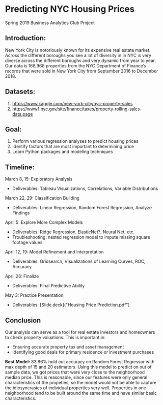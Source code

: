 # Predicting NYC Housing Prices
Spring 2019 Business Analytics Club Project 

## Introduction:
New York City is notoriously known for its expensive real estate market. Across the different boroughs you see a lot of diversity in in NYC is very diverse across the different boroughs and very dynamic from year to year. Our data is 166,968 properties from the NYC Department of Finance’s records that were sold in New York City from September 2016 to December 2018.

## Datasets: 
1. https://www.kaggle.com/new-york-city/nyc-property-sales
2. https://www1.nyc.gov/site/finance/taxes/property-rolling-sales-data.page

## Goal:
1. Perform various regression analyses to predict housing prices 
2. Identify factors that are most important to determining price
3. Learn Python packages and modeling techniques

## Timeline:
March 8, 15: Exploratory Analysis
* Deliverables: Tableau Visualizations, Correlations, Variable Distributions

March 22, 29: Classification Building
* Deliverables: Linear Regression, Random Forest Regression, Analyze Findings

April 5: Explore More Complex Models
* Deliverables: Ridge Regression, ElasticNet?, Neural Net, etc.
* Troubleshooting: nested regression model to impute missing square footage values

April 12, 19: Model Refinement and Interpretation
* Deliverables: Gridsearch, Visualizations of Learning Curves, ROC, Accuracy

April 26: Finalize
* Deliverables: Final Predictive Ability

May 3: Practice Presentation
* Deliverables: [Slide deck]("Housing Price Prediction.pdf")

## Conclusion
Our analysis can serve as a tool for real estate investors and homeowners to check property valuations. This is important in:
* Ensuring accurate property tax and asset management 
* Identifying good deals for primary residence or investment purchases

**Best Model:** 83.86% hold out accuracy on Random Forest Regressor with max depth of 15 and 20 estimators. Using this model to predict on out of sample data, we got prices that were very close to the neighborhood median price. This is reasonable, since our features were only general characteristics of the propeties, so the model would not be able to capture the idiosyncrasies of individual properties very well. Properties in one neighborhood tend to be built around the same time and have similar basic characteristics. 

